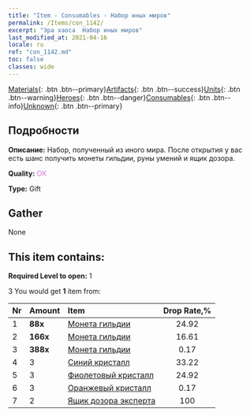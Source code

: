 ```yaml
---
title: "Item - Consumables - Набор иных миров"
permalink: /Items/con_1142/
excerpt: "Эра хаоса  Набор иных миров"
last_modified_at: 2021-04-16
locale: ru
ref: "con_1142.md"
toc: false
classes: wide
---
```

 [Materials](/ru/Items/){: .btn .btn--primary}[Artifacts](/ru/Items/Artifacts/){: .btn .btn--success}[Units](/ru/Items/Units/){: .btn .btn--warning}[Heroes](/ru/Items/Heroes/){: .btn .btn--danger}[Consumables](/ru/Items/Consumables/){: .btn .btn--info}[Unknown](/ru/Items/Unknown/){: .btn .btn--primary}

## Подробности
 **Описание:** Набор, полученный из иного мира. После открытия у вас есть шанс получить монеты гильдии, руны умений и ящик дозора.

 **Quality:** <span style="color: #DA70D6">OK</span>

 **Type:** Gift

## Gather

  None

## This item contains:

 **Required Level to open:** 1

 3 You would get **1** item  from:

  | Nr | Amount |     Item    | Drop Rate,% |
  |:---|:-------|:------------|:---------:|
  | 1 |  **88x** | [Монета гильдии](/ru/Items/con_896/) | 24.92 | 
  | 2 |  **166x** | [Монета гильдии](/ru/Items/con_896/) | 16.61 | 
  | 3 |  **388x** | [Монета гильдии](/ru/Items/con_896/) | 0.17 | 
  | 4 | 3 | [Синий кристалл](/ru/Items/con_716/) | 33.22 | 
  | 5 | 3 | [Фиолетовый кристалл](/ru/Items/con_720/) | 24.92 | 
  | 6 | 3 | [Оранжевый кристалл](/ru/Items/con_730/) | 0.17 | 
  | 7 | 2 | [Ящик дозора эксперта](/ru/Items/con_770/) | 100 | 
